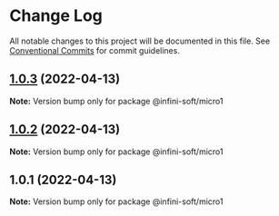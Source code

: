 # Change Log

All notable changes to this project will be documented in this file.
See [Conventional Commits](https://conventionalcommits.org) for commit guidelines.

## [1.0.3](https://github.com/mouimet-infinisoft/web.infinisoft.v2/compare/@infini-soft/micro1@1.0.2...@infini-soft/micro1@1.0.3) (2022-04-13)

**Note:** Version bump only for package @infini-soft/micro1





## [1.0.2](https://github.com/mouimet-infinisoft/web.infinisoft.v2/compare/@infini-soft/micro1@1.0.1...@infini-soft/micro1@1.0.2) (2022-04-13)

**Note:** Version bump only for package @infini-soft/micro1





## 1.0.1 (2022-04-13)

**Note:** Version bump only for package @infini-soft/micro1
